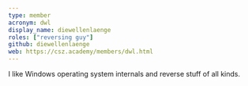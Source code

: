 ```yaml
---
type: member
acronym: dwl
display_name: diewellenlaenge
roles: ["reversing guy"]
github: diewellenlaenge
web: https://csz.academy/members/dwl.html
---
```


I like Windows operating system internals and reverse stuff of all kinds.
